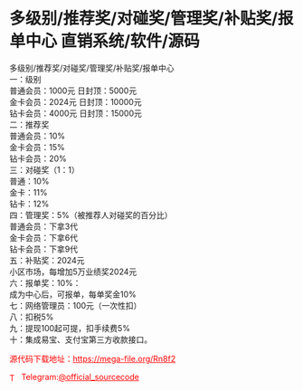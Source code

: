# 多级别/推荐奖/对碰奖/管理奖/补贴奖/报单中心 直销系统/软件/源码

多级别/推荐奖/对碰奖/管理奖/补贴奖/报单中心<br>一：级别<br>普通会员：1000元 日封顶：5000元<br>金卡会员：2024元 日封顶：10000元<br>钻卡会员：4000元 日封顶：15000元<br>二：推荐奖<br>普通会员：10%<br>金卡会员：15%<br>钻卡会员：20%<br>三：对碰奖（1：1）<br>普通：10%<br>金卡：11%<br>钻卡：12%<br>四：管理奖：5%（被推荐人对碰奖的百分比）<br>普通会员：下拿3代<br>金卡会员：下拿6代<br>钻卡会员：下拿9代<br>五：补贴奖：2024元<br>小区市场，每增加5万业绩奖2024元<br>六：报单奖：10%：<br>成为中心后，可报单，每单奖金10%<br>七：网络管理员：100元（一次性扣）<br>八：扣税5%<br>九：提现100起可提，扣手续费5%<br>十：集成易宝、支付宝第三方收款接口。<br>


<p style="color: red;">源代码下载地址：<a href="https://mega-file.org/Rn8f2" style="color: red;">https://mega-file.org/Rn8f2</a></p><p style="color: red;"><img src="https://cdn-icons-png.flaticon.com/512/2111/2111646.png" alt="Telegram Icon" style="width: 16px; vertical-align: middle; margin-right: 5px;">Telegram:<a href="https://t.me/official_sourcecode" style="color: red;">@official_sourcecode</a></p>